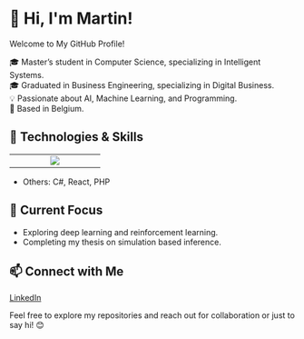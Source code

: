 # 👋 Hi, I'm Martin!  
Welcome to My GitHub Profile!

🎓 Master’s student in Computer Science, specializing in Intelligent Systems. \
🎓 Graduated in Business Engineering, specializing in Digital Business. \
💡 Passionate about AI, Machine Learning, and Programming. \
📍 Based in Belgium.  

## 🔧 Technologies & Skills  
<table><tr>
<!--     <td width="30%" align="center"><a href="#/"><img src="https://github-readme-stats.vercel.app/api?username=martinDengis&show_icons=true&hide_title=true&hide_border=true"></a></td> -->
    <td width="20%" align="center"><a href="#/"><img src="https://github-readme-stats.vercel.app/api/top-langs/?username=martinDengis&layout=compact&hide_title=true&hide_border=true"></a></td>
</tr></table>

- Others: C#, React, PHP

## 📌 Current Focus  
- Exploring deep learning and reinforcement learning.
- Completing my thesis on simulation based inference. 

## 📫 Connect with Me  
[LinkedIn](www.linkedin.com/in/martin-dengis)

Feel free to explore my repositories and reach out for collaboration or just to say hi! 😊

